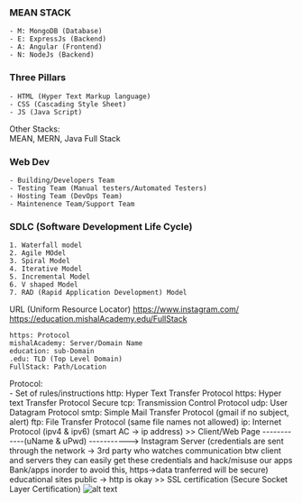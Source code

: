 
### MEAN STACK
    - M: MongoDB (Database)
    - E: ExpressJs (Backend)
    - A: Angular (Frontend)
    - N: NodeJs (Backend)

### Three Pillars
    - HTML (Hyper Text Markup language)
    - CSS (Cascading Style Sheet)
    - JS (Java Script)
Other Stacks:  
MEAN, MERN, Java Full Stack

### Web Dev
    - Building/Developers Team
    - Testing Team (Manual testers/Automated Testers)
    - Hosting Team (DevOps Team)
    - Maintenence Team/Support Team

### SDLC (Software Development Life Cycle)
    1. Waterfall model
    2. Agile MOdel
    3. Spiral Model
    4. Iterative Model
    5. Incremental Model
    6. V shaped Model
    7. RAD (Rapid Application Development) Model

URL (Uniform Resource Locator)
    https://www.instagram.com/
    https://education.mishalAcademy.edu/FullStack  

    https: Protocol  
    mishalAcademy: Server/Domain Name  
    education: sub-Domain  
    .edu: TLD (Top Level Domain)  
    FullStack: Path/Location  

Protocol:  
    - Set of rules/instructions
        http: Hyper Text Transfer Protocol
        https: Hyper text Transfer Protocol Secure 
        tcp: Transmission Control Protocol 
        udp: User Datagram Protocol 
        smtp: Simple Mail Transfer Protocol  (gmail if no subject, alert)
        ftp: File Transfer Protocol (same file names not allowed)
        ip: Internet Protocol (ipv4 & ipv6) (smart AC -> ip address)
            >> Client/Web Page ------------(uName & uPwd) -----------> Instagram Server (credentials are sent through the network -> 3rd party who watches communication btw client and servers they can easily get these credentials and hack/misuse our apps Bank/apps inorder to avoid this, https->data tranferred will be secure)
            educational sites public -> http is okay
            >> SSL certification (Secure Socket Layer Certification)
            ![alt text](<images/SSL.pngSSL.png>)





